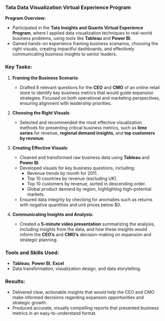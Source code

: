 
### **Tata Data Visualization Virtual Experience Program**

**Program Overview:**
- Participated in the **Tata Insights and Quants Virtual Experience Program**, where I applied data visualization techniques to real-world business problems, using tools like **Tableau** and **Power BI**.
- Gained hands-on experience framing business scenarios, choosing the right visuals, creating impactful dashboards, and effectively communicating business insights to senior leaders.

### **Key Tasks:**
1. **Framing the Business Scenario**:
   - Drafted 8 relevant questions for the **CEO** and **CMO** of an online retail store to identify key business metrics that would guide expansion strategies. Focused on both operational and marketing perspectives, ensuring alignment with leadership priorities.

2. **Choosing the Right Visuals**:
   - Selected and recommended the most effective visualization methods for presenting critical business metrics, such as **time series** for revenue, **regional demand insights**, and **top customers by revenue**.

3. **Creating Effective Visuals**:
   - Cleaned and transformed raw business data using **Tableau** and **Power BI**. 
   - Developed visuals for key business questions, including:
     - Revenue trends by month for 2011.
     - Top 10 countries by revenue (excluding UK).
     - Top 10 customers by revenue, sorted in descending order.
     - Global product demand by region, highlighting high-potential markets.
   - Ensured data integrity by checking for anomalies such as returns with negative quantities and unit prices below $0.

4. **Communicating Insights and Analysis**:
   - Created a **5-minute video presentation** summarizing the analysis, including insights from the data, and how these insights would inform the **CEO’s** and **CMO’s** decision-making on expansion and strategic planning.

### **Tools and Skills Used:**
- **Tableau**, **Power BI**, **Excel**
- Data transformation, visualization design, and data storytelling.

### **Results:**
- Delivered clear, actionable insights that would help the CEO and CMO make informed decisions regarding expansion opportunities and strategic growth.
- Produced accurate, visually compelling reports that presented business metrics in an easy-to-understand format.
